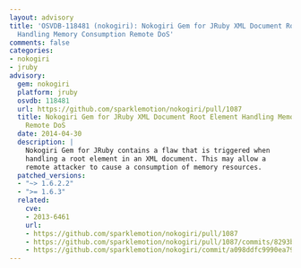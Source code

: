 ```yaml
---
layout: advisory
title: 'OSVDB-118481 (nokogiri): Nokogiri Gem for JRuby XML Document Root Element
  Handling Memory Consumption Remote DoS'
comments: false
categories:
- nokogiri
- jruby
advisory:
  gem: nokogiri
  platform: jruby
  osvdb: 118481
  url: https://github.com/sparklemotion/nokogiri/pull/1087
  title: Nokogiri Gem for JRuby XML Document Root Element Handling Memory Consumption
    Remote DoS
  date: 2014-04-30
  description: |
    Nokogiri Gem for JRuby contains a flaw that is triggered when
    handling a root element in an XML document. This may allow a
    remote attacker to cause a consumption of memory resources.
  patched_versions:
  - "~> 1.6.2.2"
  - ">= 1.6.3"
  related:
    cve:
    - 2013-6461
    url:
    - https://github.com/sparklemotion/nokogiri/pull/1087
    - https://github.com/sparklemotion/nokogiri/pull/1087/commits/8293bf6fddecb68b688cf025859afde7609f7bff
    - https://github.com/sparklemotion/nokogiri/commit/a098ddfc9990ea79dbc191407d3e83611e5ff1e6
---
```

